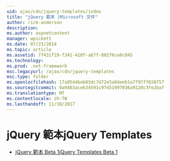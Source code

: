 ```yaml
---
uid: ajax/cdn/jquery-templates/index
title: "jQuery 範本 |Microsoft 文件"
author: rick-anderson
description: 
ms.author: aspnetcontent
manager: wpickett
ms.date: 07/23/2014
ms.topic: article
ms.assetid: 77431f19-f341-410f-a67f-802f6ce8c845
ms.technology: 
ms.prod: .net-framework
msc.legacyurl: /ajax/cdn/jquery-templates
msc.type: folder
ms.openlocfilehash: 17a0544beb85dc7d72e5a84eeb1a7f97ff028757
ms.sourcegitcommit: 9a9483aceb34591c97451997036a9120c3fe2baf
ms.translationtype: MT
ms.contentlocale: zh-TW
ms.lasthandoff: 11/10/2017
---
```

<a name="jquery-templates"></a><span data-ttu-id="f0dda-102">jQuery 範本</span><span class="sxs-lookup"><span data-stu-id="f0dda-102">jQuery Templates</span></span>
====================
- [<span data-ttu-id="f0dda-103">jQuery 範本 Beta 1</span><span class="sxs-lookup"><span data-stu-id="f0dda-103">jQuery Templates Beta 1</span></span>](cdnjquerytemplatesbeta1.md)
